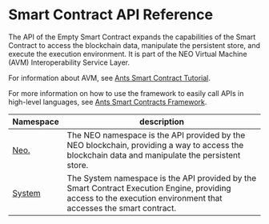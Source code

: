 # Smart Contract API Reference

The API of the Empty Smart Contract expands the capabilities of the Smart Contract to access the blockchain data, manipulate the persistent store, and execute the execution environment. It is part of the NEO Virtual Machine (AVM) Interoperability Service Layer.

For information about AVM, see [Ants Smart Contract Tutorial](tutorial.md).

For more information on how to use the framework to easily call APIs in high-level languages, see [Ants Smart Contracts Framework](fw.md).


Namespace | description |
| ----------------------------- | ---------------------------------------- |
[Neo.](api/neo.md) | The NEO namespace is the API provided by the NEO blockchain, providing a way to access the blockchain data and manipulate the persistent store. |
| [System](api/system.md) | The System namespace is the API provided by the Smart Contract Execution Engine, providing access to the execution environment that accesses the smart contract. |
